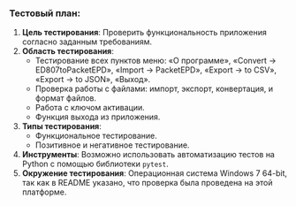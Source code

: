 
###  **Тестовый план**:

1. **Цель тестирования**: Проверить функциональность приложения согласно заданным требованиям.
2. **Область тестирования**:
   - Тестирование всех пунктов меню: «О программе», «Convert -> ED807toPacketEPD», «Import -> PacketEPD», «Export -> to CSV», «Export -> to JSON», «Выход».
   - Проверка работы с файлами: импорт, экспорт, конвертация, и формат файлов.
   - Работа с ключом активации.
   - Функция выхода из приложения.
3. **Типы тестирования**:
   - Функциональное тестирование.
   - Позитивное и негативное тестирование.
4. **Инструменты**: Возможно использовать автоматизацию тестов на Python с помощью библиотеки `pytest`.
5. **Окружение тестирования**: Операционная система Windows 7 64-bit, так как в README указано, что проверка была проведена на этой платформе.




